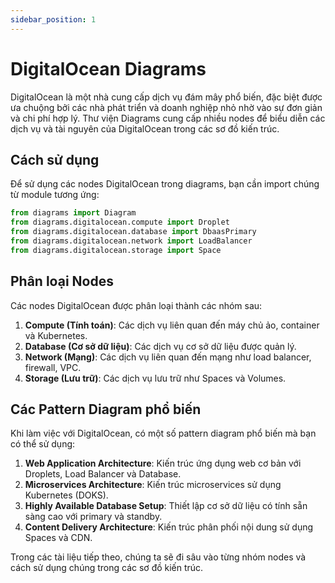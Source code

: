 ```yaml
---
sidebar_position: 1
---
```


# DigitalOcean Diagrams

DigitalOcean là một nhà cung cấp dịch vụ đám mây phổ biến, đặc biệt được ưa chuộng bởi các nhà phát triển và doanh nghiệp nhỏ nhờ vào sự đơn giản và chi phí hợp lý. Thư viện Diagrams cung cấp nhiều nodes để biểu diễn các dịch vụ và tài nguyên của DigitalOcean trong các sơ đồ kiến trúc.

## Cách sử dụng

Để sử dụng các nodes DigitalOcean trong diagrams, bạn cần import chúng từ module tương ứng:

```python
from diagrams import Diagram
from diagrams.digitalocean.compute import Droplet
from diagrams.digitalocean.database import DbaasPrimary
from diagrams.digitalocean.network import LoadBalancer
from diagrams.digitalocean.storage import Space
```

## Phân loại Nodes

Các nodes DigitalOcean được phân loại thành các nhóm sau:

1. **Compute (Tính toán)**: Các dịch vụ liên quan đến máy chủ ảo, container và Kubernetes.
2. **Database (Cơ sở dữ liệu)**: Các dịch vụ cơ sở dữ liệu được quản lý.
3. **Network (Mạng)**: Các dịch vụ liên quan đến mạng như load balancer, firewall, VPC.
4. **Storage (Lưu trữ)**: Các dịch vụ lưu trữ như Spaces và Volumes.

## Các Pattern Diagram phổ biến

Khi làm việc với DigitalOcean, có một số pattern diagram phổ biến mà bạn có thể sử dụng:

1. **Web Application Architecture**: Kiến trúc ứng dụng web cơ bản với Droplets, Load Balancer và Database.
2. **Microservices Architecture**: Kiến trúc microservices sử dụng Kubernetes (DOKS).
3. **Highly Available Database Setup**: Thiết lập cơ sở dữ liệu có tính sẵn sàng cao với primary và standby.
4. **Content Delivery Architecture**: Kiến trúc phân phối nội dung sử dụng Spaces và CDN.

Trong các tài liệu tiếp theo, chúng ta sẽ đi sâu vào từng nhóm nodes và cách sử dụng chúng trong các sơ đồ kiến trúc.
